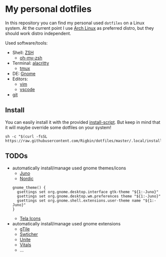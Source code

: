 # My personal dotfiles

In this repository you can find my personal used `dotfiles` on a Linux system.
At the current point I use [Arch Linux](https://archlinux.org/) as preferred distro, but they should work distro independent.

Used software/tools:
* Shell: [ZSH](https://wiki.archlinux.org/index.php/zsh)
  * [oh-my-zsh](https://ohmyz.sh/)
* Terminal: [alacritty](https://github.com/alacritty/alacritty)
  * [tmux](https://github.com/tmux/tmux/wiki)
* DE: [Gnome](https://www.gnome.org/)
* Editors:
  * [vim](https://www.vim.org/)
  * [vscode](https://code.visualstudio.com/)
* [git](https://git-scm.com/)

## Install
You can easily install it with the provided [install-script](). But keep in mind that it will maybe override some dotfiles on your system!

```console
sh -c "$(curl -fsSL https://raw.githubusercontent.com/Rigbin/dotfiles/master/.local/install/install.sh)"
```

## TODOs
* automatically install/manage used gnome themes/icons
  * [Juno](https://github.com/EliverLara/Juno)
  * [Nordic](https://github.com/EliverLara/Nordic)
  ```
  gnome_theme() {
    gsettings set org.gnome.desktop.interface gtk-theme "${1:-Juno}"
    gsettings set org.gnome.desktop.wm.preferences theme "${1:-Juno}"
    gsettings set org.gnome.shell.extensions.user-theme name "${1:-Juno}"
  }
  ```
  * [Tela Icons](https://github.com/vinceliuice/Tela-icon-theme)
* automatically install/manage used gnome extensions
  * [gTile](https://github.com/gTile/gTile)
  * [Swticher](https://github.com/daniellandau/switcher)
  * [Unite](https://github.com/hardpixel/unite-shell)
  * [Vitals](https://github.com/corecoding/Vitals)
  * ...
